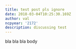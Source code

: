```yaml
---
title: test post pls ignore
date: 2018-03-04T10:25:30.169Z
author: val
ncpyear: '2172'
description: discussing test
---
```

bla bla bla body
